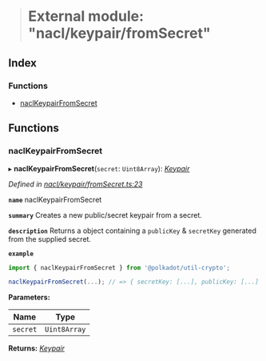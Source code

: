 > # External module: "nacl/keypair/fromSecret"

## Index

### Functions

* [naclKeypairFromSecret](_nacl_keypair_fromsecret_.md#naclkeypairfromsecret)

## Functions

###  naclKeypairFromSecret

▸ **naclKeypairFromSecret**(`secret`: `Uint8Array`): *[Keypair](../interfaces/_types_.keypair.md)*

*Defined in [nacl/keypair/fromSecret.ts:23](https://github.com/polkadot-js/common/blob/1d0a4e7/packages/util-crypto/src/nacl/keypair/fromSecret.ts#L23)*

**`name`** naclKeypairFromSecret

**`summary`** Creates a new public/secret keypair from a secret.

**`description`** 
Returns a object containing a `publicKey` & `secretKey` generated from the supplied secret.

**`example`** 
<BR>

```javascript
import { naclKeypairFromSecret } from '@polkadot/util-crypto';

naclKeypairFromSecret(...); // => { secretKey: [...], publicKey: [...] }
```

**Parameters:**

Name | Type |
------ | ------ |
`secret` | `Uint8Array` |

**Returns:** *[Keypair](../interfaces/_types_.keypair.md)*